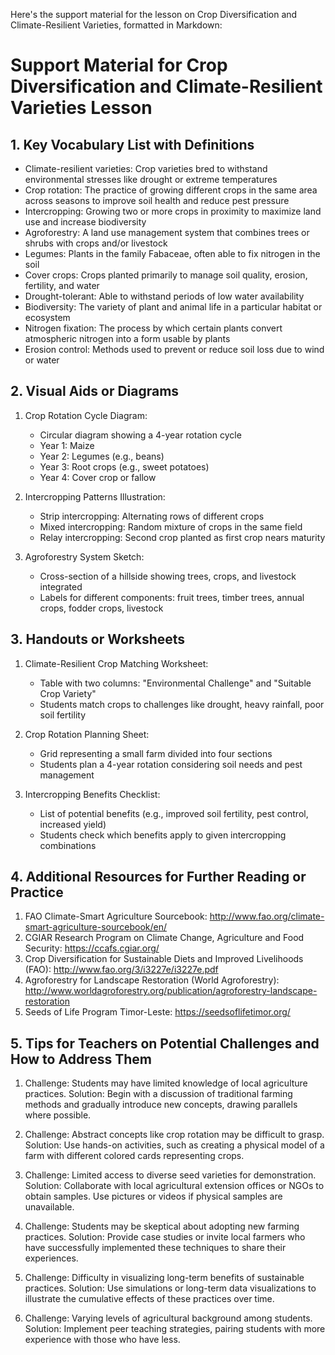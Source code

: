 Here's the support material for the lesson on Crop Diversification and Climate-Resilient Varieties, formatted in Markdown:

# Support Material for Crop Diversification and Climate-Resilient Varieties Lesson

## 1. Key Vocabulary List with Definitions

- Climate-resilient varieties: Crop varieties bred to withstand environmental stresses like drought or extreme temperatures
- Crop rotation: The practice of growing different crops in the same area across seasons to improve soil health and reduce pest pressure
- Intercropping: Growing two or more crops in proximity to maximize land use and increase biodiversity
- Agroforestry: A land use management system that combines trees or shrubs with crops and/or livestock
- Legumes: Plants in the family Fabaceae, often able to fix nitrogen in the soil
- Cover crops: Crops planted primarily to manage soil quality, erosion, fertility, and water
- Drought-tolerant: Able to withstand periods of low water availability
- Biodiversity: The variety of plant and animal life in a particular habitat or ecosystem
- Nitrogen fixation: The process by which certain plants convert atmospheric nitrogen into a form usable by plants
- Erosion control: Methods used to prevent or reduce soil loss due to wind or water

## 2. Visual Aids or Diagrams

1. Crop Rotation Cycle Diagram:
   - Circular diagram showing a 4-year rotation cycle
   - Year 1: Maize
   - Year 2: Legumes (e.g., beans)
   - Year 3: Root crops (e.g., sweet potatoes)
   - Year 4: Cover crop or fallow

2. Intercropping Patterns Illustration:
   - Strip intercropping: Alternating rows of different crops
   - Mixed intercropping: Random mixture of crops in the same field
   - Relay intercropping: Second crop planted as first crop nears maturity

3. Agroforestry System Sketch:
   - Cross-section of a hillside showing trees, crops, and livestock integrated
   - Labels for different components: fruit trees, timber trees, annual crops, fodder crops, livestock

## 3. Handouts or Worksheets

1. Climate-Resilient Crop Matching Worksheet:
   - Table with two columns: "Environmental Challenge" and "Suitable Crop Variety"
   - Students match crops to challenges like drought, heavy rainfall, poor soil fertility

2. Crop Rotation Planning Sheet:
   - Grid representing a small farm divided into four sections
   - Students plan a 4-year rotation considering soil needs and pest management

3. Intercropping Benefits Checklist:
   - List of potential benefits (e.g., improved soil fertility, pest control, increased yield)
   - Students check which benefits apply to given intercropping combinations

## 4. Additional Resources for Further Reading or Practice

1. FAO Climate-Smart Agriculture Sourcebook: http://www.fao.org/climate-smart-agriculture-sourcebook/en/
2. CGIAR Research Program on Climate Change, Agriculture and Food Security: https://ccafs.cgiar.org/
3. Crop Diversification for Sustainable Diets and Improved Livelihoods (FAO): http://www.fao.org/3/i3227e/i3227e.pdf
4. Agroforestry for Landscape Restoration (World Agroforestry): http://www.worldagroforestry.org/publication/agroforestry-landscape-restoration
5. Seeds of Life Program Timor-Leste: https://seedsoflifetimor.org/

## 5. Tips for Teachers on Potential Challenges and How to Address Them

1. Challenge: Students may have limited knowledge of local agriculture practices.
   Solution: Begin with a discussion of traditional farming methods and gradually introduce new concepts, drawing parallels where possible.

2. Challenge: Abstract concepts like crop rotation may be difficult to grasp.
   Solution: Use hands-on activities, such as creating a physical model of a farm with different colored cards representing crops.

3. Challenge: Limited access to diverse seed varieties for demonstration.
   Solution: Collaborate with local agricultural extension offices or NGOs to obtain samples. Use pictures or videos if physical samples are unavailable.

4. Challenge: Students may be skeptical about adopting new farming practices.
   Solution: Provide case studies or invite local farmers who have successfully implemented these techniques to share their experiences.

5. Challenge: Difficulty in visualizing long-term benefits of sustainable practices.
   Solution: Use simulations or long-term data visualizations to illustrate the cumulative effects of these practices over time.

6. Challenge: Varying levels of agricultural background among students.
   Solution: Implement peer teaching strategies, pairing students with more experience with those who have less.